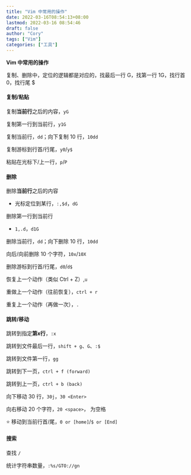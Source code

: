 ```yaml
---
title: "Vim 中常用的操作"
date: 2022-03-16T08:54:13+08:00
lastmod: 2022-03-16 08:54:46
draft: false
author: "Cory"
tags: ["Vim"]
categories: ["工具"]
---
```


**Vim 中常用的操作**

复制、删除中，定位的逻辑都是对应的，找最后一行 G，找第一行 1G，找行首 0，找行尾 $

#### 复制/粘贴

复制**当前行**之后的内容，`yG`

复制第一行到当前行，`y1G`

复制当前行，`dd`；向下复制 10 行，`10dd`

复制游标到行首/行尾，`y0`/`y$`

粘贴在光标下/上一行，`p`/`P`

#### 删除

删除**当前行**之后的内容

+ 光标定位到某行，`:,$d`，`dG`

删除第一行到当前行

+ `1,.d`，`d1G`

删除当前行，`dd`；向下删除 10 行，`10dd`

向后/向前删除 10 个字符，`10x`/`10X`

删除游标到行首/行尾，`d0`/`d$`

恢复上一个动作（类似 Ctrl + Z）,`u`

重做上一个动作（往前恢复），`ctrl + r`

重复上一个动作（再做一次），`.`

#### 跳转/移动

跳转到指定**第x行**，`:x`

跳转到文件最后一行，`shift + g`、`G`、`:$`

跳转到文件第一行，`gg`

跳转到下一页，`ctrl + f (forward)`

跳转到上一页，`ctrl + b (back)`

向下移动 30 行，`30j`，`30 <Enter>`

向右移动 20 个字符，`20 <space>`，<space> 为空格

:star: 移动到当前行首/尾，`0 or [home]`/`$ or [End]`

#### 搜索

查找 `/`

统计字符串数量，`:%s/GTO://gn`

